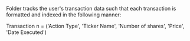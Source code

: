 Folder tracks the user's transaction data such that each transaction is formatted and indexed in the following manner:

Transaction n = ('Action Type', 'Ticker Name', 'Number of shares', 'Price', 'Date Executed')


